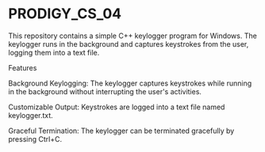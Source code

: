 # PRODIGY_CS_04
This repository contains a simple C++ keylogger program for Windows. The keylogger runs in the background and captures keystrokes from the user, logging them into a text file.

Features

Background Keylogging: The keylogger captures keystrokes while running in the background without interrupting the user's activities.

Customizable Output: Keystrokes are logged into a text file named keylogger.txt.

Graceful Termination: The keylogger can be terminated gracefully by pressing Ctrl+C.
